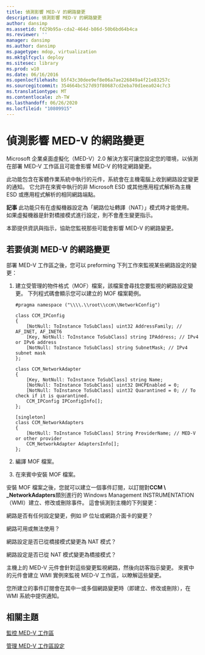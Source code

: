 ```yaml
---
title: 偵測影響 MED-V 的網路變更
description: 偵測影響 MED-V 的網路變更
author: dansimp
ms.assetid: fd29b95a-cda2-464d-b86d-50b6bd64b4ca
ms.reviewer: ''
manager: dansimp
ms.author: dansimp
ms.pagetype: mdop, virtualization
ms.mktglfcycl: deploy
ms.sitesec: library
ms.prod: w10
ms.date: 06/16/2016
ms.openlocfilehash: b5f43c30dee9ef8e06a7ae226849a4f21e83257c
ms.sourcegitcommit: 354664bc527d93f80687cd2eba70d1eea024c7c3
ms.translationtype: MT
ms.contentlocale: zh-TW
ms.lasthandoff: 06/26/2020
ms.locfileid: "10809915"
---
```

# 偵測影響 MED-V 的網路變更


Microsoft 企業桌面虛擬化（MED-V）2.0 解決方案可讓您設定您的環境，以偵測在部署 MED-V 工作區且可能會影響 MED-V 的特定網路變更。

此功能包含在客體作業系統中執行的元件，系統會在主機電腦上收到網路設定變更的通知。 它允許在來賓中執行的非 Microsoft ESD 或其他應用程式解析為主機 ESD 或應用程式解析的相同網路端點。

**記事** 此功能只有在虛擬機器設定為「網路位址轉譯（NAT）」模式時才能使用。 如果虛擬機器是針對橋接模式進行設定，則不會產生變更指示。

 

本節提供資訊與指示，協助您監視那些可能會影響 MED-V 的網路變更。

## 若要偵測 MED-V 的網路變更


部署 MED-V 工作區之後，您可以 preforming 下列工作來監視某些網路設定的變更：

1. 建立受管理的物件格式（MOF）檔案，該檔案會尋找您要監視的網路設定變更。 下列程式碼會顯示您可以建立的 MOF 檔案範例。

   ``` syntax
   #pragma namespace ("\\\\.\\root\\ccm\\NetworkConfig")

   class CCM_IPConfig
   {
       [NotNull: ToInstance ToSubClass] uint32 AddressFamily; // AF_INET, AF_INET6
       [Key, NotNull: ToInstance ToSubClass] string IPAddress; // IPv4 or IPv6 address
       [NotNull: ToInstance ToSubClass] string SubnetMask; // IPv4 subnet mask
   };

   class CCM_NetworkAdapter
   {
       [Key, NotNull: ToInstance ToSubClass] string Name;
       [NotNull: ToInstance ToSubClass] uint32 DHCPEnabled = 0; 
       [NotNull: ToInstance ToSubClass] uint32 Quarantined = 0; // To check if it is quarantined.
       CCM_IPConfig IPConfigInfo[];
   };

   [singleton]
   class CCM_NetworkAdapters
   {
       [NotNull: ToInstance ToSubClass] String ProviderName; // MED-V or other provider
       CCM_NetworkAdapter AdaptersInfo[];
   };
   ```

2. 編譯 MOF 檔案。

3. 在來賓中安裝 MOF 檔案。

安裝 MOF 檔案之後，您就可以建立一個事件訂閱，以訂閱對**CCM \ _NetworkAdapters**類別進行的 Windows Management INSTRUMENTATION （WMI）建立、修改或刪除事件。 這會偵測到主機的下列變更：

網路是否有任何設定變更，例如 IP 位址或網路介面卡的變更？

網路可用或無法使用？

網路設定是否已從橋接模式變更為 NAT 模式？

網路設定是否已從 NAT 模式變更為橋接模式？

主機上的 MED-V 元件會針對這些變更監視網路，然後向訪客指示變更。 來賓中的元件會建立 WMI 實例來監視 MED-V 工作區，以瞭解這些變更。

您所建立的事件訂閱會在其中一或多個網路變更時（即建立、修改或刪除），在 WMI 系統中提供通知。

## 相關主題


[監控 MED-V 工作區](monitor-med-v-workspaces.md)

[管理 MED-V 工作區設定](manage-med-v-workspace-settings.md)

 

 





